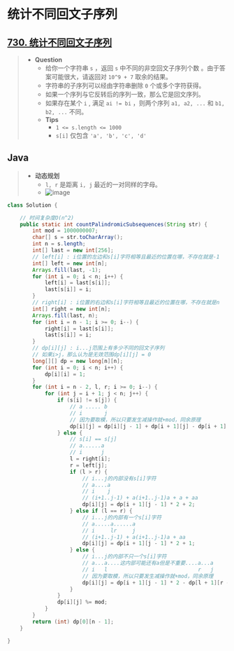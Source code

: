# 统计不同回文子序列

## [730. 统计不同回文子序列](https://leetcode.cn/problems/count-different-palindromic-subsequences/)

> - **Question**
>   - 给你一个字符串 `s` ，返回 `s` 中不同的非空回文子序列个数 。由于答案可能很大，请返回对 `10^9 + 7` 取余的结果。
>   - 字符串的子序列可以经由字符串删除 `0` 个或多个字符获得。
>   - 如果一个序列与它反转后的序列一致，那么它是回文序列。
>   - 如果存在某个 `i` , 满足 `ai != bi` ，则两个序列 `a1, a2, ...` 和 `b1, b2, ...` 不同。
>   - **Tips**
>     - `1 <= s.length <= 1000`
>     - `s[i]` 仅包含 `'a', 'b', 'c', 'd'`

## Java

> - **动态规划**
>   - `l, r` 是距离 `i, j` 最近的一对同样的字母。
>   - ![image](images/统计不同回文子序列.png)

```java
class Solution {

    // 时间复杂度O(n^2)
    public static int countPalindromicSubsequences(String str) {
        int mod = 1000000007;
        char[] s = str.toCharArray();
        int n = s.length;
        int[] last = new int[256];
        // left[i] : i位置的左边和s[i]字符相等且最近的位置在哪，不存在就是-1
        int[] left = new int[n];
        Arrays.fill(last, -1);
        for (int i = 0; i < n; i++) {
            left[i] = last[s[i]];
            last[s[i]] = i;
        }
        // right[i] : i位置的右边和s[i]字符相等且最近的位置在哪，不存在就是n
        int[] right = new int[n];
        Arrays.fill(last, n);
        for (int i = n - 1; i >= 0; i--) {
            right[i] = last[s[i]];
            last[s[i]] = i;
        }
        // dp[i][j] : i...j范围上有多少不同的回文子序列
        // 如果i>j，那么认为是无效范围dp[i][j] = 0
        long[][] dp = new long[n][n];
        for (int i = 0; i < n; i++) {
            dp[i][i] = 1;
        }
        for (int i = n - 2, l, r; i >= 0; i--) {
            for (int j = i + 1; j < n; j++) {
                if (s[i] != s[j]) {
                    // a ..... b
                    // i       j
                    // 因为要取模，所以只要发生减操作就+mod，同余原理
                    dp[i][j] = dp[i][j - 1] + dp[i + 1][j] - dp[i + 1][j - 1] + mod;
                } else {
                    // s[i] == s[j]
                    // a......a
                    // i      j
                    l = right[i];
                    r = left[j];
                    if (l > r) {
                        // i...j的内部没有s[i]字符
                        // a....a
                        // i    j
                        // (i+1..j-1) + a(i+1..j-1)a + a + aa
                        dp[i][j] = dp[i + 1][j - 1] * 2 + 2;
                    } else if (l == r) {
                        // i...j的内部有一个s[i]字符
                        // a.....a......a
                        // i     lr     j
                        // (i+1..j-1) + a(i+1..j-1)a + aa
                        dp[i][j] = dp[i + 1][j - 1] * 2 + 1;
                    } else {
                        // i...j的内部不只一个s[i]字符
                        // a...a....这内部可能还有a但是不重要....a...a
                        // i   l                             r   j
                        // 因为要取模，所以只要发生减操作就+mod，同余原理
                        dp[i][j] = dp[i + 1][j - 1] * 2 - dp[l + 1][r - 1] + mod;
                    }
                }
                dp[i][j] %= mod;
            }
        }
        return (int) dp[0][n - 1];
    }

}
```
